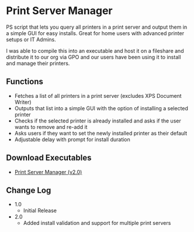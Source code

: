 # Print Server Manager

PS script that lets you query all printers in a print server and output them in a simple GUI for easy installs.
Great for home users with advanced printer setups or IT Admins.

I was able to compile this into an executable and host it on a fileshare and distribute it to our org via 
GPO and our users have been using it to install and manage their printers. 

## Functions

* Fetches a list of all printers in a print server (excludes XPS Document Writer)
* Outputs that list into a simple GUI with the option of installing a selected printer
* Checks if the selected printer is already installed and asks if the user wants to remove and re-add it
* Asks users if they want to set the newly installed printer as their default
* Adjustable delay with prompt for install duration

## Download Executables
* <a href="https://github.com/need4swede/Powershell-Scripts/releases/download/v2.0/Print_Server_Manager.exe">Print Server Manager (v2.0)</a>

## Change Log

* 1.0
    * Initial Release
* 2.0
    * Added install validation and support for multiple print servers
